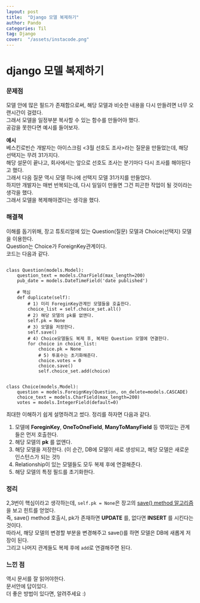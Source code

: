 ```yaml
---
layout: post
title:  "Django 모델 복제하기"
author: Pando
categories: Til
tag: Django
cover:  "/assets/instacode.png"
---
```


# django 모델 복제하기

### 문제점

모델 안에 많은 필드가 존재함으로써, 해당 모델과 비슷한 내용을 다시 만들려면 너무 오랜시간이 걸렸다.  
그래서 모델을 일정부분 복사할 수 있는 함수를 만들어야 했다.  
공감을 못한다면 예시를 들어보자.

__예시__  
베스킨로빈슨 개발자는 아이스크림 <3월 선호도 조사>라는 질문을 만들었는데, 해당 선택지는 무려 31가지다.  
해당 설문이 끝나고, 회사에서는 앞으로 선호도 조사는 분기마다 다시 조사를 해야된다고 했다.  
그래서 다음 질문 역시 모델 하나에 선택지 모델 31가지를 만들었다.  
하지만 개발자는 매번 반복되는데, 다시 일일이 만들면 그건 피곤한 작업이 될 것이라는 생각을 했다.  
그래서 모델을 복제해야겠다는 생각을 했다.  

### 해결책

이해를 돕기위해, 장고 튜토리얼에 있는 Question(질문) 모델과 Choice(선택지) 모델을 이용한다.  
Question는 Choice가 ForeignKey관계이다.  
코드는 다음과 같다.

```python3

class Question(models.Model):
    question_text = models.CharField(max_length=200)
    pub_date = models.DateTimeField('date published')

    # 핵심
    def duplicate(self):
    	# 1) 미리 ForeginKey관계인 모델들을 호출한다.
    	choice_list = self.choice_set.all()
    	# 2) 해당 모델의 pk를 없앤다.
    	self.pk = None
    	# 3) 모델을 저장한다.
    	self.save()
    	# 4) Choice모델들도 복제 후, 복제된 Question 모델에 연결한다.
    	for choice in choice_list:
    		choice.pk = None
    		# 5) 투표수는 초기화해준다.
    		choice.votes = 0
    		choice.save()
    		self.choice_set.add(choice)


class Choice(models.Model):
    question = models.ForeignKey(Question, on_delete=models.CASCADE)
    choice_text = models.CharField(max_length=200)
    votes = models.IntegerField(default=0)

```

최대한 이해하기 쉽게 설명하려고 썼다. 정리를 하자면 다음과 같다.

1. 모델에 __ForeginKey__, __OneToOneField__, __ManyToManyField__ 등 엮여있는 관계들은 먼저 호출한다.
2. 해당 모델의 __pk__ 를 없앤다.
3. 해당 모델을 저장한다. (이 순간, DB에 모델이 새로 생성되고, 해당 모델은 새로운 인스턴스가 되는 것!)
4. Relationship이 있는 모델들도 모두 복제 후에 연결해준다.
5. 해당 모델의 특정 필드를 초기화한다.

### 정리
2,3번이 핵심이라고 생각하는데, `self.pk = None`은 장고의 [save() method 알고리즘](!https://docs.djangoproject.com/en/2.0/ref/models/instances/#how-django-knows-to-update-vs-insert)을 보고 힌트를 얻었다.  
즉, save() method 호출시, pk가 존재하면 __UPDATE__ 를, 없다면 __INSERT__ 를 시킨다는 것이다.  
따라서, 해당 모델의 변경할 부분을 변경해주고 save()를 하면 모델은 DB에 새롭게 저장이 된다.   
그리고 나머지 관계들도 복제 후에 `add`로 연결해주면 된다.

### 느낀 점
역시 문서를 잘 읽어야한다.  
문서안에 답이있다.  
더 좋은 방법이 있다면, 알려주세요 :)

